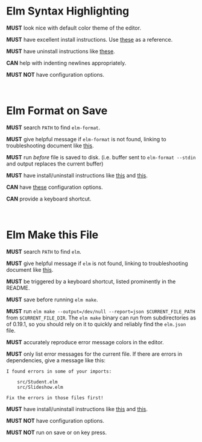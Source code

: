 # Elm Syntax Highlighting

**MUST** look nice with default color theme of the editor.

**MUST** have excellent install instructions. Use [these](https://github.com/evancz/elm-syntax-highlighting/blob/master/install/mac.md) as a reference.

**MUST** have uninstall instructions like [these](https://github.com/evancz/elm-syntax-highlighting/blob/master/uninstall.md).

**CAN** help with indenting newlines appropriately.

**MUST NOT** have configuration options.

<br/>

# Elm Format on Save

**MUST** search `PATH` to find `elm-format`.

**MUST** give helpful message if `elm-format` is not found, linking to troubleshooting document like [this](https://github.com/evancz/elm-format-on-save/blob/master/troubleshooting.md).

**MUST** run _before_ file is saved to disk. (i.e. buffer sent to `elm-format --stdin` and output replaces the current buffer)

**MUST** have install/uninstall instructions like [this](https://github.com/evancz/elm-format-on-save#install) and [this](https://github.com/evancz/elm-format-on-save/blob/master/uninstall.md).

**CAN** have [these](https://github.com/evancz/elm-format-on-save/blob/master/elm-format-on-save.sublime-settings) configuration options.

**CAN** provide a keyboard shortcut.


<br/>

# Elm Make this File

**MUST** search `PATH` to find `elm`.

**MUST** give helpful message if `elm` is not found, linking to troubleshooting document like [this](https://github.com/evancz/elm-format-on-save/blob/master/troubleshooting.md).

**MUST** be triggered by a keyboard shortcut, listed prominently in the README.

**MUST** save before running `elm make`.

**MUST** run `elm make --output=/dev/null --report=json $CURRENT_FILE_PATH` from `$CURRENT_FILE_DIR`. The `elm make` binary can run from subdirectories as of 0.19.1, so you should rely on it to quickly and reliably find the `elm.json` file.

**MUST** accurately reproduce error message colors in the editor.

**MUST** only list error messages for the current file. If there are errors in dependencies, give a message like this:

```
I found errors in some of your imports:

    src/Student.elm
    src/Slideshow.elm

Fix the errors in those files first!
```

**MUST** have install/uninstall instructions like [this](https://github.com/evancz/elm-format-on-save#install) and [this](https://github.com/evancz/elm-format-on-save/blob/master/uninstall.md).

**MUST NOT** have configuration options.

**MUST NOT** run on save or on key press.

